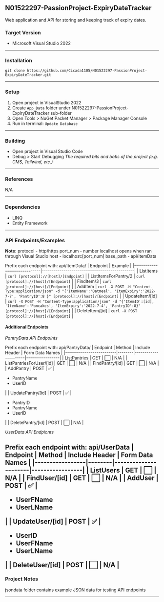 ## N01522297-PassionProject-ExpiryDateTracker
Web application and API for storing and keeping track of expiry dates.

### Target Version
* Microsoft Visual Studio 2022
---

### Installation
```
git clone https://github.com/Cicada1105/N01522297-PassionProject-ExpiryDateTracker.git
```
---

### Setup
1. Open project in VisualStudio 2022
2. Create `App_Data` folder under N01522297-PassionProject-ExpiryDateTracker sub-folder
3. Open Tools > NuGet Packet Manager > Package Manager Console
4. Run in terminal: `Update Database`
---

### Building
- Open project in Visual Studio Code
- Debug >  Start Debugging
*The required bits and bobs of the project (e.g. CMS, Tailwind, etc.)*
---

### References
N/A

---

### Dependencies
* LINQ
* Entity Framework

 ---

### API Endpoints/Examples

**Note:** 
protocol - http/https
port_num - number localhost opens when ran through Visual Studio
host - localhost:[port_num]
base_path - api/ItemData

Prefix each endpoint with: api/ItemData/
|           Endpoint           |                    Example                    |
|------------------------------|-----------------------------------------------|
|          ListItems           |     `curl [protocol]://[host]/[Endpoint]`     |
|     ListItemsForPantry/2     |     `curl [protocol]://[host]/[Endpoint]`     |
|          FindItem/3          |     `curl [protocol]://[host]/[Endpoint]`     |
|           AddItem            | `curl -X POST -H "Content-Type:application/json" -d "{'ItemName':'Oatmeal', 'ItemExpiry':'2022-7-7', 'PantryID':8 }" [protocol]://[host]/[Endpoint]` |
|       UpdateItem/[id]        | `curl -X POST -H "Content-Type:application/json" -d "{'ItemID':[id], 'ItemName':'Pancakes', 'ItemExpiry':'2022-7-4', 'PantryID':8}" [protocol]://[host]/[Endpoint]` |
|       DeleteItem/[id]        | `curl -X POST [protocol]://[host]/[Endpoint]` |

#### Additional Endpoints

*PantryData API Endpoints*

Prefix each endpoint with: api/PantryData/
|         Endpoint         | Method |    Include Header    | Form Data Names |
|--------------------------|--------|----------------------|-----------------|
|       ListPantries       |  GET   | :white_large_square: |       N/A       |
| ListPantriesForUser/[id] |  GET   | :white_large_square: |       N/A       |
|     FindPantry/[id]      |  GET   | :white_large_square: |       N/A       |
|        AddPantry         |  POST  |  :white_check_mark:  | <ul><li>PantryName</li><li>UserID</li></ul> |
|    UpdatePantry/[id]     |  POST  |  :white_check_mark:  | <ul><li>PantryID</li><li>PantryName</li><li>UserID</li></ul> |
|    DeletePantry/[id]     |  POST  | :white_large_square: |       N/A       |
<br />
 
*UserData API Endpionts*

Prefix each endpoint with: api/UserData
|      Endpoint   | Method |    Include Header    | Form Data Names |
|-----------------|--------|----------------------|-----------------|
|    ListUsers    |  GET   | :white_large_square: |       N/A       |
|  FindUser/[id]  |  GET   | :white_large_square: |       N/A       |
|     AddUser     |  POST  |  :white_check_mark:  | <ul><li>UserFName</li><li>UserLName</li></ul> |
| UpdateUser/[id] |  POST  |  :white_check_mark:  | <ul><li>UserID</li><li>UserFName</li><li>UserLName</li></ul> |
| DeleteUser/[id] |  POST  | :white_large_square: |       N/A       |
---

### Project Notes
jsondata folder contains example JSON data for testing API endpoints

___
